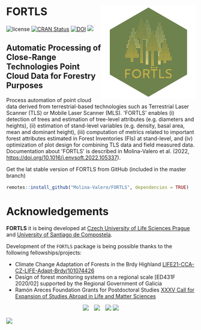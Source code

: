 <!-- README.md is generated from README.Rmd. Please edit that file -->

# FORTLS <img src="man/figures/logo.png" align="right" alt="" width="250" />

<!-- badges: start -->

![license](https://img.shields.io/badge/Licence-GPL--3-blue.svg)
[![CRAN Status](https://www.r-pkg.org/badges/version/FORTLS)](https://cran.r-project.org/package=FORTLS)
[![DOI](https://zenodo.org/badge/DOI/10.3390/IECF2020-08066.svg)](https://doi.org/10.1016/j.envsoft.2022.105337)
![](https://cranlogs.r-pkg.org/badges/grand-total/FORTLS)

<!-- badges: end -->

## Automatic Processing of Close-Range Technologies Point Cloud Data for Forestry Purposes
Process automation of point cloud data derived from terrestrial-based technologies such as Terrestrial Laser Scanner (TLS) or Mobile Laser Scanner (MLS). 'FORTLS' enables (i) detection of trees and estimation of tree-level attributes (e.g. diameters and heights), (ii) estimation of stand-level variables (e.g. density, basal area, mean and dominant height), (iii) computation of metrics related to important forest attributes estimated in Forest Inventories (FIs) at stand-level, and (iv) optimization of plot design for combining TLS data and field measured data. Documentation about 'FORTLS' is described in Molina-Valero et al. (2022, <https://doi.org/10.1016/j.envsoft.2022.105337>).

Get the lat stable version of FORTLS from GitHub (included in the master branch)

```r
remotes::install_github("Molina-Valero/FORTLS", dependencies = TRUE)
```

# Acknowledgements 

**FORTLS** it is being developed at [Czech University of Life Sciences Prague](https://www.czu.cz/en) and [University of Santiago de Compostela](https://www.usc.gal/en).

Development of the `FORTLS` package is being possible thanks to the following fellowships/projects:

* Climate Change Adaptation of Forests in the Brdy Highland [LIFE21-CCA-CZ-LIFE-Adapt-Brdy/101074426](https://adaptbrdy.czu.cz/en)
* Design of forest monitoring systems on a regional scale [ED431F 2020/02] supported by the Regional Government of Galicia
* Ramón Areces Foundation Grants for Postdoctoral Studies [XXXV Call for Expansion of Studies Abroad in Life and Matter Sciences](https://www.fundacionareces.es/fundacionareces/es/tratarAplicacionInvestigador.do?paginaActual=2&idConvocatoria=2770&tipo=2)

<p align = "center">
  <img src="https://www.dropbox.com/scl/fi/cy3cfikrgwl54eovz3ncn/CZU_logotype_V_ENG_green.png?rlkey=hbbggghvn93412oqa85m0fpm0&raw=1" height="100"> 
  <img src="https://www.dropbox.com/scl/fi/g7dyqq5yzzvg2vu2dk6jv/usc.png?rlkey=z3x7mwx1ebsioivrwg9fpgdyq&raw=1" height="50" hspace="10"> 
  <img src="https://www.dropbox.com/scl/fi/9ohh7hs6sd9imxzsfb768/ccefpu-positivo.png?rlkey=g71a5x4qejmyybpwwc2vavfzg&raw=1" height="50"> 
  <img src="https://www.dropbox.com/scl/fi/zk0ktudsu0caszlw2z3dm/logotipo-fra-color.jpg?rlkey=1fiee4ra7mm98pdrozirlyo1p&raw=1" height="100">
</p>

<img src="https://www.dropbox.com/scl/fi/ec1m3266bcoq8qrgjqykv/logolink-RGB_LAB-LIFE-NATURA-MZP_en-okraje-1000x156.jpg?rlkey=bi5018o95zq63rwhhwa6wfs2y&raw=1" align="center">
